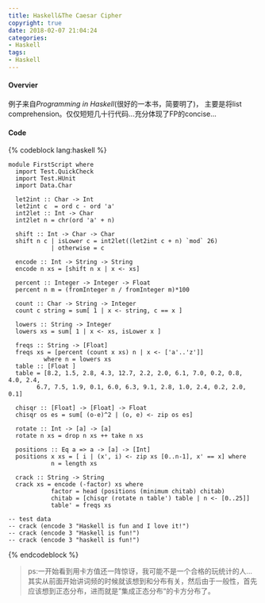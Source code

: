 ```yaml
---
title: Haskell&The Caesar Cipher
copyright: true
date: 2018-02-07 21:04:24
categories:
- Haskell
tags:
- Haskell
---
```



#### Overvier

例子来自*Programming in Haskell*(很好的一本书，简要明了)， 主要是将list comprehension。仅仅短短几十行代码...充分体现了FP的concise...


#### Code

{% codeblock lang:haskell %}

	module FirstScript where
	  import Test.QuickCheck
	  import Test.HUnit
	  import Data.Char

	  let2int :: Char -> Int
	  let2int c  = ord c - ord 'a'
	  int2let :: Int -> Char
	  int2let n = chr(ord 'a' + n)

	  shift :: Int -> Char -> Char
	  shift n c | isLower c = int2let((let2int c + n) `mod` 26)
				| otherwise = c

	  encode :: Int -> String -> String
	  encode n xs = [shift n x | x <- xs]

	  percent :: Integer -> Integer -> Float
	  percent n m = (fromInteger n / fromInteger m)*100

	  count :: Char -> String -> Integer
	  count c string = sum[ 1 | x <- string, c == x ]

	  lowers :: String -> Integer
	  lowers xs = sum[ 1 | x <- xs, isLower x ]

	  freqs :: String -> [Float]
	  freqs xs = [percent (count x xs) n | x <- ['a'..'z']]
			  where n = lowers xs
	  table :: [Float ]
	  table = [8.2, 1.5, 2.8, 4.3, 12.7, 2.2, 2.0, 6.1, 7.0, 0.2, 0.8, 4.0, 2.4,
			6.7, 7.5, 1.9, 0.1, 6.0, 6.3, 9.1, 2.8, 1.0, 2.4, 0.2, 2.0, 0.1]

	  chisqr :: [Float] -> [Float] -> Float
	  chisqr os es = sum[ (o-e)^2 | (o, e) <- zip os es]

	  rotate :: Int -> [a] -> [a]
	  rotate n xs = drop n xs ++ take n xs

	  positions :: Eq a => a -> [a] -> [Int]
	  positions x xs = [ i | (x', i) <- zip xs [0..n-1], x' == x] where
				n = length xs

	  crack :: String -> String
	  crack xs = encode (-factor) xs where
				factor = head (positions (minimum chitab) chitab)
				chitab = [chisqr (rotate n table') table | n <- [0..25]]
				table' = freqs xs

	-- test data
	-- crack (encode 3 "Haskell is fun and I love it!")
	-- crack (encode 3 "Haskell is fun!")
	-- crack (encode 3 "haskell is fun!")

{% endcodeblock %}

>ps:一开始看到用卡方值还一阵惊讶，我可能不是一个合格的玩统计的人...其实从前面开始讲词频的时候就该想到和分布有关，然后由于一般性，首先应该想到正态分布，进而就是”集成正态分布“的卡方分布了。
